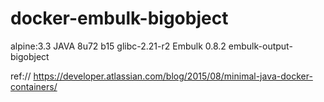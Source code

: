 # docker-embulk-bigobject

alpine:3.3
JAVA 8u72 b15
glibc-2.21-r2
Embulk 0.8.2
embulk-output-bigobject

ref:// https://developer.atlassian.com/blog/2015/08/minimal-java-docker-containers/
